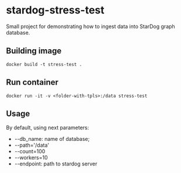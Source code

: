 # stardog-stress-test

Small project for demonstrating how to ingest data into StarDog graph database.

## Building image 

```{bash}
docker build -t stress-test .
```

## Run container

```{bash}
docker run -it -v <folder-with-tpls>:/data stress-test
```

## Usage

By default, using next parameters:
- --db_name: name of database; 
- --path='/data'
- --count=100
- --workers=10
- --endpoint: path to stardog server
